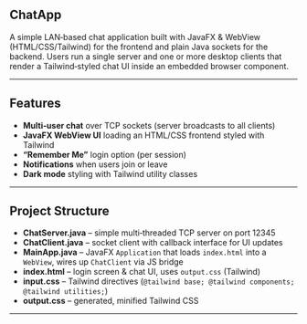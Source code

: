 ## ChatApp

A simple LAN‑based chat application built with JavaFX & WebView (HTML/CSS/Tailwind) for the frontend and plain Java sockets for the backend. Users run a single server and one or more desktop clients that render a Tailwind‑styled chat UI inside an embedded browser component.

---

## Features

- **Multi‑user chat** over TCP sockets (server broadcasts to all clients)  
- **JavaFX WebView UI** loading an HTML/CSS frontend styled with Tailwind  
- **“Remember Me”** login option (per session)  
- **Notifications** when users join or leave  
- **Dark mode** styling with Tailwind utility classes  

---

## Project Structure

- **ChatServer.java** – simple multi‑threaded TCP server on port 12345  
- **ChatClient.java** – socket client with callback interface for UI updates  
- **MainApp.java** – JavaFX `Application` that loads `index.html` into a `WebView`, wires up `ChatClient` via JS bridge  
- **index.html** – login screen & chat UI, uses `output.css` (Tailwind)  
- **input.css** – Tailwind directives (`@tailwind base; @tailwind components; @tailwind utilities;`)  
- **output.css** – generated, minified Tailwind CSS  

---
